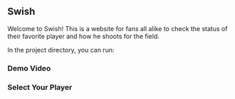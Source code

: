 ## Swish 

Welcome to Swish! This is a website for fans all alike to check the status of their favorite player and how he shoots for the field. 

In the project directory, you can run:

### Demo Video

### Select Your Player 

